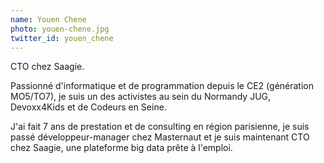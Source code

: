 ```yaml
---
name: Youen Chene
photo: youen-chene.jpg
twitter_id: youen_chene
---
```


CTO chez Saagie.

Passionné d'informatique et de programmation depuis le CE2 (génération MO5/TO7), je suis un des activistes au sein du Normandy JUG, Devoxx4Kids et de Codeurs en Seine.

J'ai fait 7 ans de prestation et de consulting en région parisienne, je suis passé développeur-manager chez Masternaut et je suis maintenant CTO chez Saagie, une plateforme big data prête à l'emploi.
